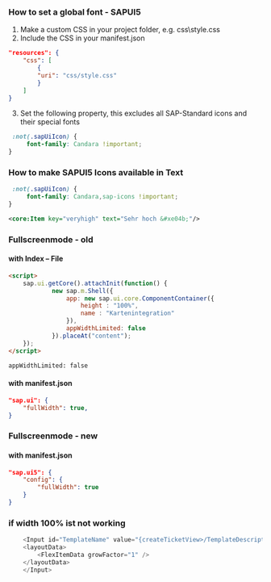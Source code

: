 ### How to set a global font - SAPUI5

1. Make a custom CSS in your project folder, e.g. css\style.css
2. Include the CSS in your manifest.json
```json
"resources": {
    "css": [
        {
        "uri": "css/style.css"
        }
    ]
}
```
3. Set the following property, this excludes all SAP-Standard icons and their special fonts
```css
 :not(.sapUiIcon) {
     font-family: Candara !important;
}
```

### How to make SAPUI5 Icons available in Text

```css
 :not(.sapUiIcon) {
     font-family: Candara,sap-icons !important;
}
```

```xml
<core:Item key="veryhigh" text="Sehr hoch &#xe04b;"/>
```

### Fullscreenmode - old
#### with Index – File

```html
<script>
	sap.ui.getCore().attachInit(function() {
			new sap.m.Shell({
				app: new sap.ui.core.ComponentContainer({
					height : "100%",
					name : "Kartenintegration"
				}),
				appWidthLimited: false
			}).placeAt("content");
	});
</script>
```
```appWidthLimited: false```
#### with manifest.json
```json
"sap.ui": {
    "fullWidth": true,
}
```

### Fullscreenmode - new
#### with manifest.json
```json
"sap.ui5": {
	"config": {
		"fullWidth": true
	}
}
```
### if width 100% ist not working
```javascript
    <Input id="TemplateName" value="{createTicketView>/TemplateDescription}" width="100%">
	<layoutData>
	    <FlexItemData growFactor="1" />
	</layoutData>
    </Input>
```
